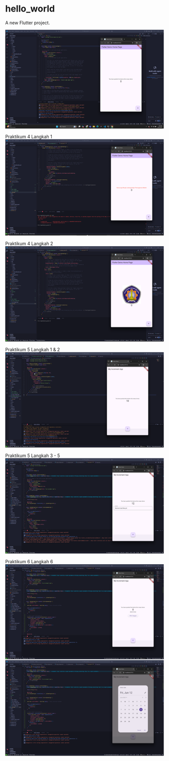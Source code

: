 # hello_world

A new Flutter project.

![Screenshot hello_world](images/01.png)

Praktikum 4 Langkah 1
![Screenshoot Praktikum 4 Langkah 1](images/02.png)

Praktikum 4 Langkah 2
![Screenshoot Praktikum 4 Langkah 2](images/03.png)

Praktikum 5 Langkah 1 & 2
![Screenshoot Praktikum 5 Langkah 1 & 2](images/04.png)

Praktikum 5 Langkah 3 - 5
![Screenshoot Praktikum 5 Langkah 3 - 5](images/05.png)

Praktikum 6 Langkah 6
![Screenshoot Praktikum 5 Langkah 6](images/06.png)
![Screenshoot Praktikum 5 Langkah 6](images/07.png)